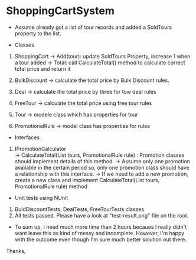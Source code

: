 # ShoppingCartSystem
- Assume already got a list of tour records and added a SoldTours property to the list.

- Classes
1. ShoppingCart
  -> Add(tour): update SoldTours Property, increase 1 when a tour added
  -> Total: call CalculateTotal() method to calculate correct total price and return it

2. BulkDiscount
  -> calculate the total price by Bulk Discount rules.

3. Deal
  -> calculate the total price by three for tow deal rules
  
4. FreeTour
  -> calculate the total price using free tour rules

5. Tour
  -> modele class which has properties for tour
  
6. PromotionalRule 
  -> model class has properties for rules
  
- Interfaces
1. IPromotionCalculator  
  -> CalculateTotal(List<Tour> tours, PromotionalRule rule) : Promotion classes should implement details of this method.
  -> Assume only one promotion available in the certain period so, only one promotion class should have a relationship with this interface.
-> If we need to add a new promotion, create a new class and implement CalculateTotal(List<Tour> tours, PromotionalRule rule) method
    
 - Unit tests using NUnit
 1. BuldDiscountTests, DealTests, FreeTourTests classes
 2. All tests passed. Please have a look at "test-result.png" file on the root.
 
 - To sum up, I need much more time than 2 hours becaues I really didn't want leave this as kind of messy and incomplete. 
 However, I'm happy with the outcome even though I'm sure much better solution out there. 
 
 Thanks,
 
